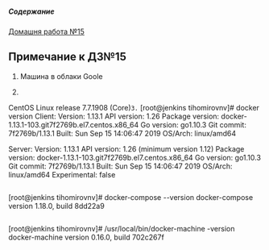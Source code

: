 ##### Содержание
[Домашня работа №15](#HW15)    

<a name="HW15"></a>
## Примечание к ДЗ№15
1. Машина в облаки Goole
2. ```[root@jenkins tihomirovnv]# cat /etc/redhat-release
CentOS Linux release 7.7.1908 (Core)```
3. ```
[root@jenkins tihomirovnv]# docker version
Client:
 Version:         1.13.1
 API version:     1.26
 Package version: docker-1.13.1-103.git7f2769b.el7.centos.x86_64
 Go version:      go1.10.3
 Git commit:      7f2769b/1.13.1
 Built:           Sun Sep 15 14:06:47 2019
 OS/Arch:         linux/amd64

Server:
 Version:         1.13.1
 API version:     1.26 (minimum version 1.12)
 Package version: docker-1.13.1-103.git7f2769b.el7.centos.x86_64
 Go version:      go1.10.3
 Git commit:      7f2769b/1.13.1
 Built:           Sun Sep 15 14:06:47 2019
 OS/Arch:         linux/amd64
 Experimental:    false

```
```
[root@jenkins tihomirovnv]# docker-compose --version
docker-compose version 1.18.0, build 8dd22a9
```
```
[root@jenkins tihomirovnv]# /usr/local/bin/docker-machine -version
docker-machine version 0.16.0, build 702c267f
```
